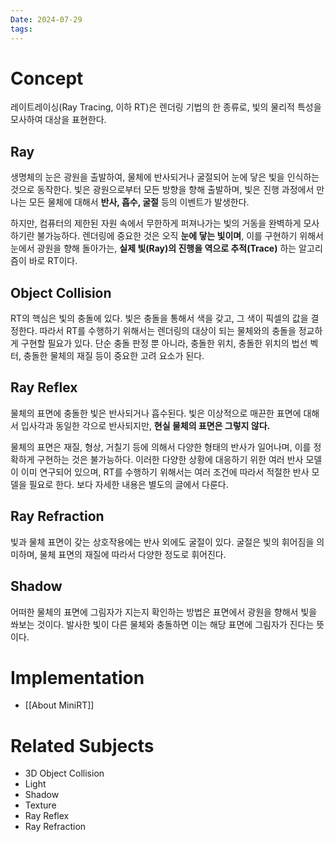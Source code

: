 ```yaml
---
Date: 2024-07-29
tags:
---
```

# Concept

레이트레이싱(Ray Tracing, 이하 RT)은 렌더링 기법의 한 종류로, 빛의 물리적 특성을 모사하여 대상을 표현한다.

## Ray
생명체의 눈은 광원을 출발하여, 물체에 반사되거나 굴절되어 눈에 닿은 빛을 인식하는 것으로 동작한다. 빛은 광원으로부터 모든 방향을 향해 출발하며, 빛은 진행 과정에서 만나는 모든 물체에 대해서 **반사, 흡수, 굴절** 등의 이벤트가 발생한다.

하지만, 컴퓨터의 제한된 자원 속에서 무한하게 퍼져나가는 빛의 거동을 완벽하게 모사하기란 불가능하다. 렌더링에 중요한 것은 오직 **눈에 닿는 빛이며**, 이를 구현하기 위해서 눈에서 광원을 향해 돌아가는, **실제 빛(Ray)의 진행을 역으로 추적(Trace)** 하는  알고리즘이 바로 RT이다.

## Object Collision
RT의 핵심은 빛의 충돌에 있다. 빛은 충돌을 통해서 색을 갖고, 그 색이 픽셀의 값을 결정한다. 따라서 RT를 수행하기 위해서는 렌더링의 대상이 되는 물체와의 충돌을 정교하게 구현할 필요가 있다. 단순 충돌 판정 뿐 아니라, 충돌한 위치, 충돌한 위치의 법선 벡터, 충돌한 물체의 재질 등이 중요한 고려 요소가 된다.

## Ray Reflex
물체의 표면에 충돌한 빛은 반사되거나 흡수된다. 빛은 이상적으로 매끈한 표면에 대해서 입사각과 동일한 각으로 반사되지만, **현실 물체의 표면은 그렇지 않다.**

물체의 표면은 재질, 형상, 거칠기 등에 의해서 다양한 형태의 반사가 일어나며, 이를 정확하게 구현하는 것은 불가능하다. 이러한 다양한 상황에 대응하기 위한 여러 반사 모델이 이미 연구되어 있으며, RT를 수행하기 위해서는 여러 조건에 따라서 적절한 반사 모델을 필요로 한다. 보다 자세한 내용은 별도의 글에서 다룬다. 

## Ray Refraction
빛과 물체 표면이 갖는 상호작용에는 반사 외에도 굴절이 있다. 굴절은 빛의 휘어짐을 의미하며, 물체 표면의 재질에 따라서 다양한 정도로 휘어진다. 

## Shadow
어떠한 물체의 표면에 그림자가 지는지 확인하는 방법은 표면에서 광원을 향해서 빛을 쏴보는 것이다. 발사한 빛이 다른 물체와 충돌하면 이는 해당 표면에 그림자가 진다는 뜻이다.

# Implementation

- [[About MiniRT]]
# Related Subjects

- 3D Object Collision
- Light
- Shadow
- Texture
- Ray Reflex
- Ray Refraction